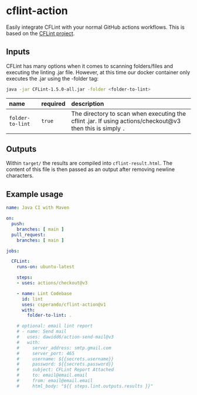 # cflint-action

Easily integrate CFLint with your normal GitHub actions workflows. This is based on the [CFLint project](https://github.com/cflint/CFLint).

## Inputs

CFLint has many options when it comes to scanning folders/files and executing the linting .jar file. However, at this time our docker container only executes the .jar using the -folder tag:

```bash
java -jar CFLint-1.5.0-all.jar -folder <folder-to-lint>
```

| name | required | description |
| :-- | :-- | :-- |
| `folder-to-lint` | `true` | The directory to scan when executing the cflint .jar. If using actions/checkout@v3 then this is simply `.` |

## Outputs

Within `target/` the results are compiled into `cflint-result.html`. The content of this file is then passed as an output after removing newline characters.

## Example usage

```yaml
name: Java CI with Maven

on:
  push:
    branches: [ main ]
  pull_request:
    branches: [ main ]

jobs:

  CFLint:
    runs-on: ubuntu-latest

    steps:
    - uses: actions/checkout@v3

    - name: Lint Codebase
      id: lint
      uses: csperando/cflint-action@v1
      with:
        folder-to-lint: .

    # optional: email lint report
    # - name: Send mail
    #   uses: dawidd6/action-send-mail@v3
    #   with:
    #     server_address: smtp.gmail.com
    #     server_port: 465
    #     username: ${{secrets.username}}
    #     password: ${{secrets.password}}
    #     subject: CFLint Report Attached
    #     to: email@email.email
    #     from: email@email.email
    #     html_body: "${{ steps.lint.outputs.results }}"
```
